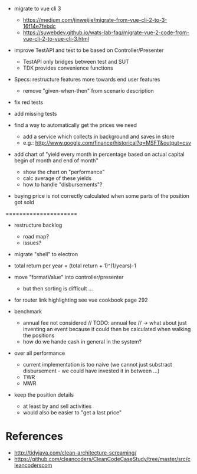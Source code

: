 
- migrate to vue cli 3
  - https://medium.com/jinweijie/migrate-from-vue-cli-2-to-3-16f14e7febdc
  - https://suwebdev.github.io/wats-lab-faq/migrate-vue-2-code-from-vue-cli-2-to-vue-cli-3.html

- improve TestAPI and test to be based on Controller/Presenter
  - TestAPI only bridges between test and SUT
  - TDK provides convenience functions

- Specs: restructure features more towards end user features
  - remove "given-when-then" from scenario description

- fix red tests

- add missing tests

- find a way to automatically get the prices we need
  - add a service which collects in background and saves in store
  - e.g.: http://www.google.com/finance/historical?q=MSFT&output=csv

- add chart of "yield every month in percentage based on actual capital begin of month and end of month"
  - show the chart on "performance"
  - calc average of these yields
  - how to handle "disbursements"?

- buying price is not correctly calculated when some parts of the position got sold

=====================

- restructure backlog
  - road map?
  - issues?

- migrate "shell" to electron

- total return per year = (total return + 1)^(1/years)-1

- move "formatValue" into controller/presenter
  - but then sorting is difficult ...

- for router link highlighting see vue cookbook page 292

- benchmark
  - annual fee not considered
    // TODO: annual fee
    // -> what about just inventing an event because it could then be calculated when walking the positions
  - how do we hande cash in general in the system?

- over all performance
  - current implementation is too naive (we cannot just substract disbursement - we could have invested it in between ...)
  - TWR
  - MWR

- keep the position details
  - at least by and sell activities
  - would also be easier to "get a last price"

# References 

- http://tidyjava.com/clean-architecture-screaming/
- https://github.com/cleancoders/CleanCodeCaseStudy/tree/master/src/cleancoderscom


